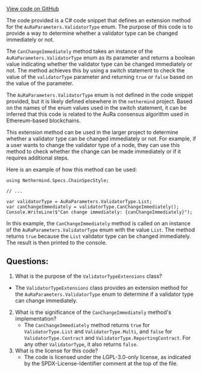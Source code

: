 [View code on GitHub](https://github.com/nethermindeth/nethermind/Nethermind.Specs/ChainSpecStyle/ValidatorTypeExtensions.cs)

The code provided is a C# code snippet that defines an extension method for the `AuRaParameters.ValidatorType` enum. The purpose of this code is to provide a way to determine whether a validator type can be changed immediately or not. 

The `CanChangeImmediately` method takes an instance of the `AuRaParameters.ValidatorType` enum as its parameter and returns a boolean value indicating whether the validator type can be changed immediately or not. The method achieves this by using a switch statement to check the value of the `validatorType` parameter and returning `true` or `false` based on the value of the parameter. 

The `AuRaParameters.ValidatorType` enum is not defined in the code snippet provided, but it is likely defined elsewhere in the `nethermind` project. Based on the names of the enum values used in the switch statement, it can be inferred that this code is related to the AuRa consensus algorithm used in Ethereum-based blockchains. 

This extension method can be used in the larger project to determine whether a validator type can be changed immediately or not. For example, if a user wants to change the validator type of a node, they can use this method to check whether the change can be made immediately or if it requires additional steps. 

Here is an example of how this method can be used:

```
using Nethermind.Specs.ChainSpecStyle;

// ...

var validatorType = AuRaParameters.ValidatorType.List;
var canChangeImmediately = validatorType.CanChangeImmediately();
Console.WriteLine($"Can change immediately: {canChangeImmediately}");
```

In this example, the `CanChangeImmediately` method is called on an instance of the `AuRaParameters.ValidatorType` enum with the value `List`. The method returns `true` because the `List` validator type can be changed immediately. The result is then printed to the console.
## Questions: 
 1. What is the purpose of the `ValidatorTypeExtensions` class?
   - The `ValidatorTypeExtensions` class provides an extension method for the `AuRaParameters.ValidatorType` enum to determine if a validator type can change immediately.
2. What is the significance of the `CanChangeImmediately` method's implementation?
   - The `CanChangeImmediately` method returns `true` for `ValidatorType.List` and `ValidatorType.Multi`, and `false` for `ValidatorType.Contract` and `ValidatorType.ReportingContract`. For any other `ValidatorType`, it also returns `false`.
3. What is the license for this code?
   - The code is licensed under the LGPL-3.0-only license, as indicated by the SPDX-License-Identifier comment at the top of the file.